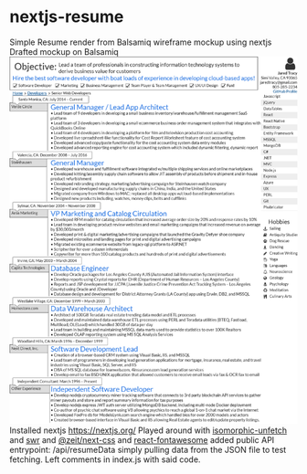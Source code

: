 # nextjs-resume
Simple Resume render from Balsamiq wireframe mockup using nextjs
Drafted mockup on Balsamiq
![Image of mockup](https://github.com/Jaredude/nextjs-resume/blob/master/Condensed%20(Wire).png)
Installed nextjs https://nextjs.org/
Played around with [isomorphic-unfetch](https://www.npmjs.com/package/isomorphic-unfetch)
  and [swr](https://www.npmjs.com/package/swr)
  and [@zeit/next-css](https://www.npmjs.com/package/@zeit/next-css)
  and [react-fontawesome](https://www.npmjs.com/package/react-fontawesome)
  added public API entrypoint: /api/resumeData simply pulling data from the JSON file to test fetching. Left comments in index.js with said code.
  
